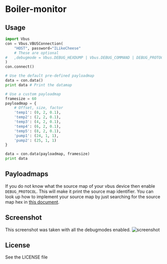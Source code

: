 Boiler-monitor
==============

## Usage
```python
import Vbus
con = Vbus.VBUSConnection(
    "HOST", password="ILikeCheese"
    # These are optional
#   ,debugmode = Vbus.DEBUG_HEXDUMP | Vbus.DEBUG_COMMAND | DEBUG_PROTOCOL
)
con.connect()

# Use the default pre-defined payloadmap
data = con.data()
print data # Print the datamap

# Use a custom payloadmap
framesize = 60
payloadmap = {
    # Offset, size, factor
    'temp1': (0, 2, 0.1),
    'temp2': (2, 2, 0.1),
    'temp3': (4, 2, 0.1),
    'temp4': (6, 2, 0.1),
    'temp5': (8, 2, 0.1),
    'pump1': (24, 1, 1),
    'pump2': (25, 1, 1)
}

data = con.data(payloadmap, framesize)
print data
```
## Payloadmaps
If you do not know what the source map of your vbus device then enable `DEBUG_PROTOCOL`. This will make it print the source map identifier. You can look up how to implement your source map by just searching for the source map hex in [this document](http://tubifex.nl/wordpress/wp-content/uploads/2013/05/VBus-Protokollspezification_en_270111.pdf).

## Screenshot
This screenshot was taken with all the debugmodes enabled.
![screenshot](http://i.imgur.com/uEmmzrF.png)

## License
See the LICENSE file
